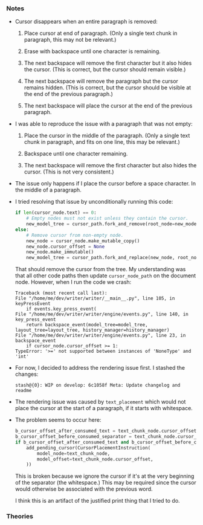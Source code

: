 ### Notes

-   Cursor disappears when an entire paragraph is removed:

     1. Place cursor at end of paragraph.
        (Only a single text chunk in paragraph, this may not be relevant.)

     2. Erase with backspace until one character is remaining.

     3. The next backspace will remove the first character but it also hides the cursor.
        (This is correct, but the cursor should remain visible.)

     4. The next backspace will remove the paragraph but the cursor remains hidden.
        (This is correct, but the cursor should be visible at the end of the previous paragraph.)

     5. The next backspace will place the cursor at the end of the previous paragraph.

-   I was able to reproduce the issue with a paragraph that was not empty:

     1. Place the cursor in the middle of the paragraph.
        (Only a single text chunk in paragraph, and fits on one line, this may be relevant.)

     2. Backspace until one character remaining.

     4. The next backspace will remove the first character but also hides the cursor.
        (This is not very consistent.)

-   The issue only happens if I place the cursor before a space character.
    In the middle of a paragraph.

-   I tried resolving that issue by unconditionally running this code:

    ```python
    if len(cursor_node.text) == 0:
        # Empty nodes must not exist unless they contain the cursor.
        new_model_tree = cursor_path.fork_and_remove(root_node=new_model_tree)
    else:
        # Remove cursor from non-empty node.
        new_node = cursor_node.make_mutable_copy()
        new_node.cursor_offset = None
        new_node.make_immutable()
        new_model_tree = cursor_path.fork_and_replace(new_node, root_node=new_model_tree)
    ```

    That should remove the cursor from the tree.
    My understanding was that all other code paths then update `cursor_node_path` on the document node.
    However, when I run the code we crash:

    ```none
    Traceback (most recent call last):
    File "/home/me/dev/writer/writer/__main__.py", line 105, in keyPressEvent
        if events.key_press_event(
    File "/home/me/dev/writer/writer/engine/events.py", line 140, in key_press_event
        return backspace_event(model_tree=model_tree, layout_tree=layout_tree, history_manager=history_manager)
    File "/home/me/dev/writer/writer/engine/events.py", line 23, in backspace_event
        if cursor_node.cursor_offset >= 1:
    TypeError: '>=' not supported between instances of 'NoneType' and 'int'

    ```

-   For now, I decided to address the rendering issue first.
    I stashed the changes:

    ```none
    stash@{0}: WIP on develop: 6c1058f Meta: Update changelog and readme
    ```

-   The rendering issue was caused by `text_placement` which would not place the cursor at the start of a paragraph,
    if it starts with whitespace.

-   The problem seems to occur here:

    ```python
    b_cursor_offset_after_consumed_text = text_chunk_node.cursor_offset > model_node_offset_before + len(text_before)
    b_cursor_offset_before_consumed_separator = text_chunk_node.cursor_offset < model_node_offset
    if b_cursor_offset_after_consumed_text and b_cursor_offset_before_consumed_separator:
        add_pending_cursor(CursorPlacementInstruction(
            model_node=text_chunk_node,
            model_offset=text_chunk_node.cursor_offset,
        ))
    ```

    This is broken because we ignore the cursor if it's at the very beginning of the separator (the whitespace.)
    This may be required since the cursor would otherwise be associated with the previous word.

    I think this is an artifact of the justified print thing that I tried to do.

### Theories
